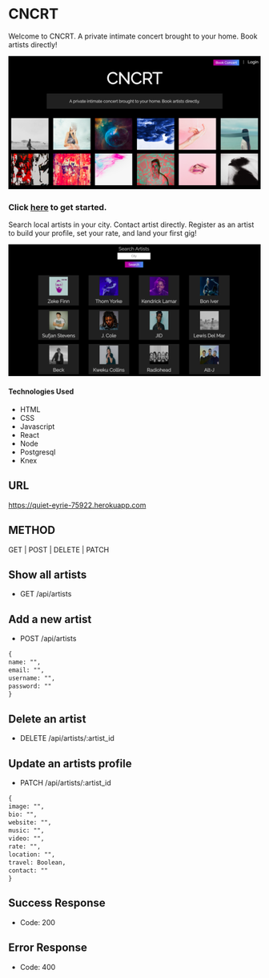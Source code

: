 # CNCRT

Welcome to CNCRT. A private intimate concert brought to your home. Book artists directly!

![](cncrt.png)

### Click [here](https://cncrt.now.sh/) to get started.

Search local artists in your city. Contact artist directly. Register as an artist to build your profile, set your rate, and land your first gig!

![](resultspage.png)

#### Technologies Used
* HTML
* CSS
* Javascript
* React
* Node
* Postgresql
* Knex


## URL
  
  https://quiet-eyrie-75922.herokuapp.com

## METHOD
  
   GET | POST | DELETE | PATCH

## Show all artists
  * GET /api/artists

## Add a new artist
  * POST /api/artists
  ```
  {
  name: "", 
  email: "", 
  username: "", 
  password: ""
  }
  ```
  ## Delete an artist
  * DELETE /api/artists/:artist_id
  
  ## Update an artists profile
  * PATCH /api/artists/:artist_id
  ```
  {
  image: "",
  bio: "",
  website: "",
  music: "",
  video: "",
  rate: "",
  location: "",
  travel: Boolean,
  contact: ""
  }
  ```

 ## Success Response
   
   * Code: 200
 
 ## Error Response
  
  * Code: 400
